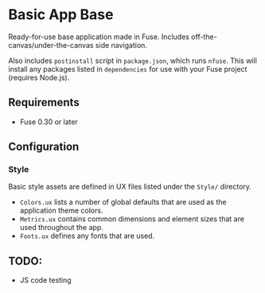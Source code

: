 # Basic App Base

Ready-for-use base application made in Fuse. Includes off-the-canvas/under-the-canvas side navigation.

Also includes `postinstall` script in `package.json`, which runs `nfuse`. This will install any packages listed in `dependencies` for use with your Fuse project (requires Node.js).

## Requirements

 * Fuse 0.30 or later

## Configuration

### Style

Basic style assets are defined in UX files listed under the `Style/` directory.

 * `Colors.ux` lists a number of global defaults that are used as the application theme colors.
 * `Metrics.ux` contains common dimensions and element sizes that are used throughout the app.
 * `Fonts.ux` defines any fonts that are used.

## TODO:

 * JS code testing
